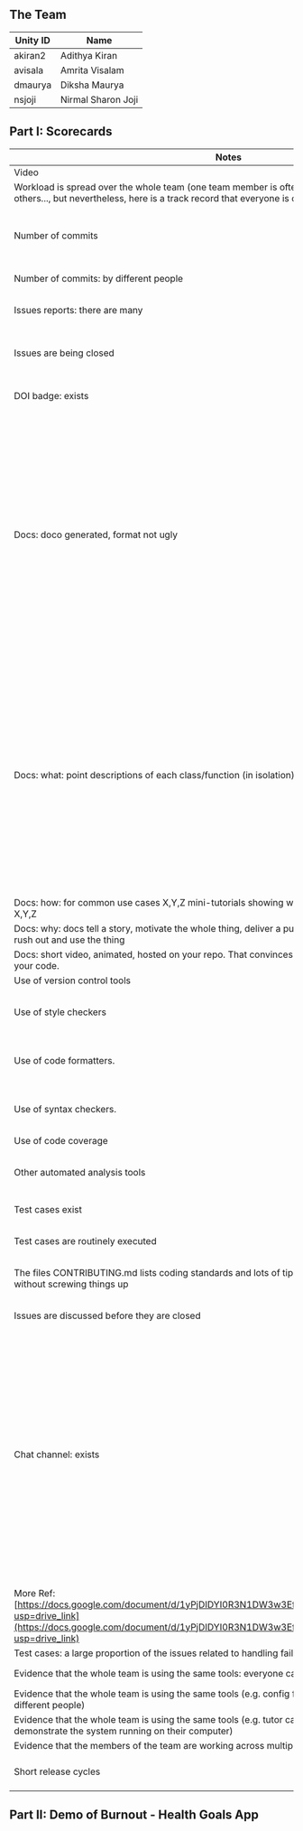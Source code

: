 ## The Team

| Unity ID | Name               |
| -------- | ------------------ |
| akiran2  | Adithya Kiran      |
| avisala  | Amrita Visalam     |
| dmaurya  | Diksha Maurya      |
| nsjoji   | Nirmal Sharon Joji |

## Part I: Scorecards

| Notes                                                                                                                                                                                     | Score | Evidence/Comments/Links                                                                                                                                                                                                    |
| ----------------------------------------------------------------------------------------------------------------------------------------------------------------------------------------- | ----- | -------------------------------------------------------------------------------------------------------------------------------------------------------------------------------------------------------------------------- |
| Video                                                                                                                                                                                     | \--   |                                                                                                                                                                                                                            |
| Workload is spread over the whole team (one team member is often Xtimes more productive than the others..., but nevertheless, here is a track record that everyone is contributing a lot) | 2     |                                                                                                                                                                                                                            |
| Number of commits                                                                                                                                                                         | 3     | Yes. 99. Ref: [https://github.com/deekay2310/calorieApp_server/compare/main...adi-kiran:burnout-healthgoalsapp:main](https://github.com/deekay2310/calorieApp_server/compare/main...adi-kiran:burnout-healthgoalsapp:main) |
| Number of commits: by different people                                                                                                                                                    | 3     | Yes. Ref: [https://github.com/adi-kiran/burnout-healthgoalsapp/pulse](https://github.com/adi-kiran/burnout-healthgoalsapp/pulse)                                                                                           |
| Issues reports: there are many                                                                                                                                                            | 3     | Yes. Total: 23. Open: 9. Ref: [https://github.com/adi-kiran/burnout-healthgoalsapp/issues](https://github.com/adi-kiran/burnout-healthgoalsapp/issues)                                                                     |
| Issues are being closed                                                                                                                                                                   | 3     | Yes. 14 closed. Ref: [https://github.com/adi-kiran/burnout-healthgoalsapp/issues?q=is%3Aissue+is%3Aclosed](https://github.com/adi-kiran/burnout-healthgoalsapp/issues?q=is%3Aissue+is%3Aclosed)                            |
| DOI badge: exists                                                                                                                                                                         | 3     | [Adithya Kiran](mailto:akiran2@ncsu.edu) [https://coderefinery.github.io/github-without-command-line/doi/](https://coderefinery.github.io/github-without-command-line/doi/)                                                |
| Docs: doco generated, format not ugly                                                                                                                                                     | 3     |   API Documentation Exists : <br> <img width="400" alt="Screenshot 2023-10-19 at 1 04 34 PM" src="https://github.com/sharonjoji99/SE_Proj2_2023/assets/40449660/17e1446a-d0a7-4d5e-8a30-25f489b99241">   |
| Docs: what: point descriptions of each class/function (in isolation)                                                                                                                      | 3     |     Function Descriptions (auto generated) : <br>  <img width="400" alt="Screenshot 2023-10-19 at 1 21 17 PM" src="https://github.com/sharonjoji99/SE_Proj2_2023/assets/40449660/37b1b88d-838f-47a4-9d68-20517bd0227f">                                                                                                                                                                                                                     |
| Docs: how: for common use cases X,Y,Z mini-tutorials showing worked examples on how to do X,Y,Z                                                                                           | 1.5   |                                                                                                                                                                                                                            |
| Docs: why: docs tell a story, motivate the whole thing, deliver a punchline that makes you want to rush out and use the thing                                                             | 1.5   |                                                                                                                                                                                                                            |
| Docs: short video, animated, hosted on your repo. That convinces people why they want to work on your code.                                                                               | 0     |                                                                                                                                                                                                                            |
| Use of version control tools                                                                                                                                                              | 3     | Yes. Github is used for codebase.                                                                                                                                                                                          |
| Use of style checkers                                                                                                                                                                     | 3     | Yes. Ref: [https://github.com/adi-kiran/burnout-healthgoalsapp/blob/main/.github/workflows/style_checker.yml](https://github.com/adi-kiran/burnout-healthgoalsapp/blob/main/.github/workflows/style_checker.yml)           |
| Use of code formatters.                                                                                                                                                                   | 3     | Yes. Ref: [https://github.com/adi-kiran/burnout-healthgoalsapp/blob/main/.github/workflows/code_formatter.yml](https://github.com/adi-kiran/burnout-healthgoalsapp/blob/main/.github/workflows/code_formatter.yml)         |
| Use of syntax checkers.                                                                                                                                                                   | 3     | Yes. Ref: [https://github.com/adi-kiran/burnout-healthgoalsapp/blob/main/.github/workflows/syntax_checker.yml](https://github.com/adi-kiran/burnout-healthgoalsapp/blob/main/.github/workflows/syntax_checker.yml)         |
| Use of code coverage                                                                                                                                                                      | 3     | [Adithya Kiran](mailto:akiran2@ncsu.edu)                                                                                                                                                                                   |
| Other automated analysis tools                                                                                                                                                            | 3     | Yes. Ref: [https://github.com/adi-kiran/burnout-healthgoalsapp/blob/main/.github/workflows/codeql.yml](https://github.com/adi-kiran/burnout-healthgoalsapp/blob/main/.github/workflows/codeql.yml)                         |
| Test cases exist                                                                                                                                                                          | 3     |  Yes all endpoints have minimum one test, https://github.com/adi-kiran/burnout-healthgoalsapp/blob/main/backend/test_api.py                                                                                                                                                                                                                  |
| Test cases are routinely executed                                                                                                                                                         | 3     |        Github workflow setup, with cron schedule to build project every night : https://github.com/adi-kiran/burnout-healthgoalsapp/blob/main/.github/workflows/build_repo.yml#L9                                                                                                                                                                                                                    |
| The files CONTRIBUTING.md lists coding standards and lots of tips on how to extend the system without screwing things up                                                                  | 3     | Yes. Ref: [https://github.com/adi-kiran/burnout-healthgoalsapp/blob/main/CONTRIBUTING.md](https://github.com/adi-kiran/burnout-healthgoalsapp/blob/main/CONTRIBUTING.md)                                                   |
| Issues are discussed before they are closed                                                                                                                                               | 3     | Yes. Sample Ref: [https://github.com/adi-kiran/burnout-healthgoalsapp/issues/8](https://github.com/adi-kiran/burnout-healthgoalsapp/issues/8)                                                                              |
| Chat channel: exists                                                                                                                                                                      | 3     | Yes. <br> <img width="400" alt="Screenshot 2023-10-19 at 1 30 03 PM" src="https://github.com/sharonjoji99/SE_Proj2_2023/assets/40449660/5aa0bf47-caa5-44ed-9547-70f48c89b12b">
<br> More Ref: [https://docs.google.com/document/d/1yPjDIDYI0R3N1DW3w3EfjHKq9xY5iFOMn9bPhVr_nB4/edit?usp=drive_link](https://docs.google.com/document/d/1yPjDIDYI0R3N1DW3w3EfjHKq9xY5iFOMn9bPhVr_nB4/edit?usp=drive_link)       |
| Test cases: a large proportion of the issues related to handling failing cases.                                                                                                           | 1     |                                                                                                                                                                                                                            |
| Evidence that the whole team is using the same tools: everyone can get to all tools and files                                                                                             | 3     | VSCode, Mongo Compass, Postman is being used by all teammates, everyone can build, run and test every page.                                                                                                                                                                                             |
| Evidence that the whole team is using the same tools (e.g. config files in the repo, updated by lots of different people)                                                                 | 1.5   |                                                                                                                                                                                                                            |
| Evidence that the whole team is using the same tools (e.g. tutor can ask anyone to share screen, they demonstrate the system running on their computer)                                   | 3     | Node packages and  Python packages have been version controlled npm i and pip install all requirements can be satisfied.                                                                                                                                                      |
| Evidence that the members of the team are working across multiple places in the code base                                                                                                 | 3     |                                                                                                                                                                                                                            |
| Short release cycles                                                                                                                                                                      | 3     | Releases have been made frequently We have 4 releases. Ref: [https://github.com/adi-kiran/burnout-healthgoalsapp/releases](https://github.com/adi-kiran/burnout-healthgoalsapp/releases)                                    |


## Part II: Demo of Burnout - Health Goals App
